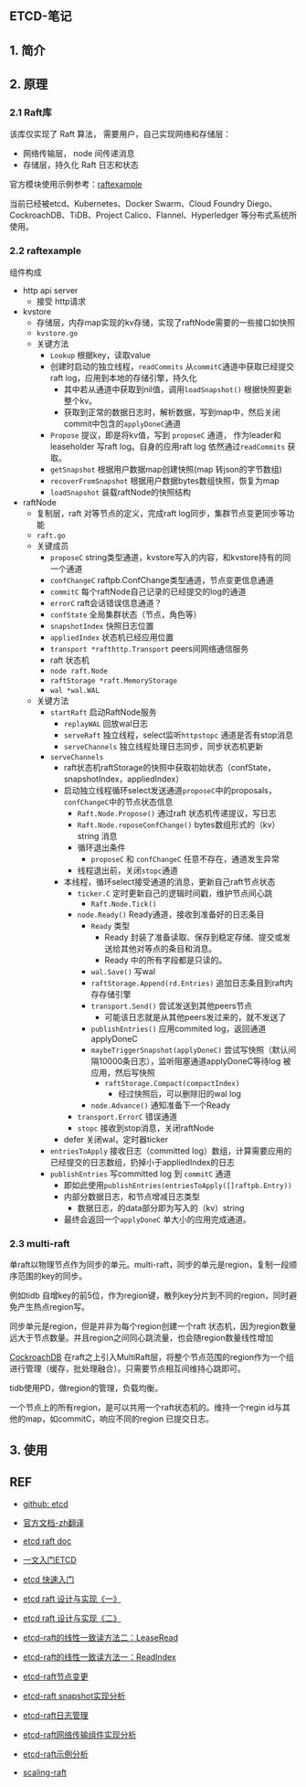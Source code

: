 ## ETCD-笔记

## 1. 简介





## 2. 原理

### 2.1 Raft库

该库仅实现了 Raft 算法， 需要用户，自己实现网络和存储层：

- 网络传输层， node 间传递消息
- 存储层，持久化 Raft 日志和状态



官方模块使用示例参考：[raftexample](https://github.com/etcd-io/etcd/tree/main/contrib/raftexample)



当前已经被etcd、Kubernetes、Docker Swarm、Cloud Foundry Diego、CockroachDB、TiDB、Project Calico、Flannel、Hyperledger 等分布式系统所使用。



### 2.2 raftexample

组件构成

- http api server
  - 接受 http请求
- kvstore
  - 存储层，内存map实现的kv存储，实现了raftNode需要的一些接口如快照
  - `kvstore.go`
  - 关键方法
    - `Lookup` 根据key，读取value
    - 创建时启动的独立线程，`readCommits` 从`commitC`通道中获取已经提交raft log，应用到本地的存储引擎，持久化
      - 其中若从通道中获取到nil值，调用`loadSnapshot()`  根据快照更新整个kv。
      - 获取到正常的数据日志时，解析数据，写到map中，然后关闭commit中包含的`applyDoneC`通道
    - `Propose` 提议，即是将kv值，写到 `proposeC` 通道， 作为leader和leaseholder 写raft log。自身的应用raft log 依然通过`readCommits` 获取。
    - `getSnapshot` 根据用户数据map创建快照(map 转json的字节数组)
    - `recoverFromSnapshot` 根据用户数据bytes数组快照，恢复为map
    - `loadSnapshot`  装载raftNode的快照结构
- raftNode
  - 复制层，raft 对等节点的定义，完成raft log同步，集群节点变更同步等功能
  - `raft.go`
  - 关键成员
    - `proposeC` string类型通道，kvstore写入的内容，和kvstore持有的同一个通道
    - `confChangeC` raftpb.ConfChange类型通道，节点变更信息通道
    - `commitC` 每个raftNode自己记录的已经提交的log的通道
    - `errorC`  raft会话错误信息通道？
    - `confState` 全局集群状态（节点，角色等）
    - `snapshotIndex` 快照日志位置
    - `appliedIndex` 状态机已经应用位置
    - `transport *rafthttp.Transport` peers间网络通信服务
    -  raft 状态机
      - `node raft.Node`
      - `raftStorage *raft.MemoryStorage`
      - `wal *wal.WAL`
  - 关键方法
    - `startRaft` 启动RaftNode服务
      - `replayWAL` 回放wal日志
      - `serveRaft` 独立线程，select监听`httpstopc` 通道是否有stop消息
      - `serveChannels`  独立线程处理日志同步，同步状态机更新
    - `serveChannels`  
      - raft状态机raftStorage的快照中获取初始状态（confState，snapshotIndex，appliedIndex）
      - 启动独立线程循环select发送通道`proposeC`中的proposals，`confChangeC`中的节点状态信息
        - `Raft.Node.Propose()`  通过raft 状态机传递提议，写日志
        - `Raft.Node.roposeConfChange()` bytes数组形式的（kv）string 消息
        - 循环退出条件
          - `proposeC` 和 `confChangeC` 任意不存在，通道发生异常
        - 线程退出前，关闭`stopc`通道
      - 本线程，循环select接受通道的消息，更新自己raft节点状态
        - `ticker.C` 定时更新自己的逻辑时间戳，维护节点间心跳 
          - `Raft.Node.Tick()`
        - `node.Ready()` Ready通道，接收到准备好的日志条目
          - `Ready` 类型
            - Ready 封装了准备读取、保存到稳定存储、提交或发送给其他对等点的条目和消息。
            - Ready 中的所有字段都是只读的。
          - `wal.Save()` 写wal
          - `raftStorage.Append(rd.Entries)` 追加日志条目到raft内存存储引擎
          - `transport.Send()` 尝试发送到其他peers节点
            - 可能该日志就是从其他peers发过来的，就不发送了
          - `publishEntries()` 应用commited log，返回通道applyDoneC
          - `maybeTriggerSnapshot(applyDoneC)`  尝试写快照（默认间隔10000条日志），监听阻塞通道applyDoneC等待log 被应用，然后写快照
            - `raftStorage.Compact(compactIndex)`
              - 经过快照后，可以删除旧的wal log
          - `node.Advance()` 通知准备下一个Ready
        - `transport.ErrorC` 错误通道
        - `stopc` 接收到stop消息，关闭raftNode
      - defer 关闭wal，定时器ticker
    - `entriesToApply` 接收日志（committed log）数组，计算需要应用的已经提交的日志数组，扔掉小于appliedIndex的日志
    - `publishEntries` 写committed log 到 `commitC` 通道
      - 即如此使用`publishEntries(entriesToApply([]raftpb.Entry))`
      - 内部分数据日志，和节点增减日志类型
        - 数据日志，的data部分即为写入的（kv）string
      - 最终会返回一个`applyDoneC` 单大小的应用完成通道。



### 2.3 multi-raft

单raft以物理节点作为同步的单元。multi-raft，同步的单元是region，复制一段顺序范围的key的同步。

例如tidb 自增key的前5位，作为region键，散列key分片到不同的region，同时避免产生热点region写。

同步单元是region，但是并非为每个region创建一个raft 状态机，因为region数量远大于节点数量。并且region之间同心跳流量，也会随region数量线性增加

[CockroachDB](https://github.com/cockroachdb/cockroach) 在raft之上引入MultiRaft层，将整个节点范围的region作为一个组进行管理（缓存，批处理融合）。只需要节点相互间维持心跳即可。

tidb使用PD，做region的管理，负载均衡。

一个节点上的所有region，是可以共用一个raft状态机的。维持一个regin id与其他的map，如commitC，响应不同的region 已提交日志。



## 3. 使用



## REF

- [github: etcd](https://github.com/etcd-io/etcd)
- [官方文档-zh翻译](https://doczhcn.gitbook.io/etcd/index)
- [etcd raft doc](https://github.com/etcd-io/etcd/blob/main/raft/README.md)
- [一文入门ETCD](https://juejin.cn/post/6844904031186321416#heading-0)
- [etcd 快速入门](https://zhuanlan.zhihu.com/p/96428375)
- [etcd raft 设计与实现《一》](https://zhuanlan.zhihu.com/p/51063866)
- [etcd raft 设计与实现《二》](https://zhuanlan.zhihu.com/p/51065416) 
- [etcd-raft的线性一致读方法二：LeaseRead](https://zhuanlan.zhihu.com/p/31118381) 
- [etcd-raft的线性一致读方法一：ReadIndex](https://zhuanlan.zhihu.com/p/31050303) 
- [etcd-raft节点变更](https://zhuanlan.zhihu.com/p/29886900) 
- [etcd-raft snapshot实现分析](https://zhuanlan.zhihu.com/p/29865583)  

- [etcd-raft日志管理](https://zhuanlan.zhihu.com/p/29692778) 
- [etcd-raft网络传输组件实现分析](https://zhuanlan.zhihu.com/p/29207055) 

- [etcd-raft示例分析](https://zhuanlan.zhihu.com/p/29180575)
- [scaling-raft](https://www.cockroachlabs.com/blog/scaling-raft/)

